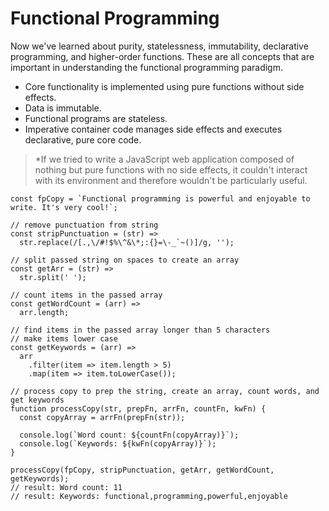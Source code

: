 # Functional Programming

Now we've learned about purity, statelessness, immutability, declarative programming, and higher-order functions. These are all concepts that are important in understanding the functional programming paradigm.

* Core functionality is implemented using pure functions without side effects.
* Data is immutable.
* Functional programs are stateless.
* Imperative container code manages side effects and executes declarative, pure core code.

> *If we tried to write a JavaScript web application composed of nothing but pure functions with no side effects, it couldn't interact with its environment and therefore wouldn't be particularly useful.

```
const fpCopy = `Functional programming is powerful and enjoyable to write. It's very cool!`;

// remove punctuation from string
const stripPunctuation = (str) =>
  str.replace(/[.,\/#!$%\^&\*;:{}=\-_`~()]/g, '');

// split passed string on spaces to create an array
const getArr = (str) =>
  str.split(' ');

// count items in the passed array
const getWordCount = (arr) =>
  arr.length;

// find items in the passed array longer than 5 characters
// make items lower case
const getKeywords = (arr) =>
  arr
    .filter(item => item.length > 5)
    .map(item => item.toLowerCase());

// process copy to prep the string, create an array, count words, and get keywords
function processCopy(str, prepFn, arrFn, countFn, kwFn) {
  const copyArray = arrFn(prepFn(str));

  console.log(`Word count: ${countFn(copyArray)}`);
  console.log(`Keywords: ${kwFn(copyArray)}`);
}

processCopy(fpCopy, stripPunctuation, getArr, getWordCount, getKeywords);
// result: Word count: 11
// result: Keywords: functional,programming,powerful,enjoyable

```